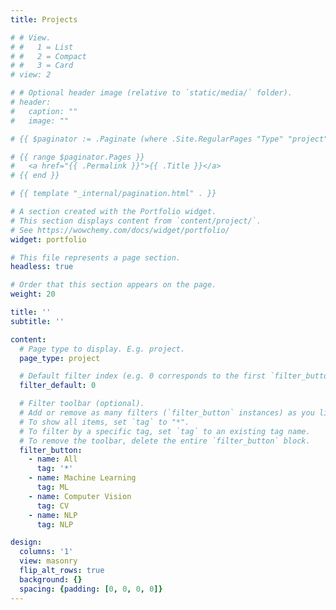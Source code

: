 ```yaml
---
title: Projects

# # View.
# #   1 = List
# #   2 = Compact
# #   3 = Card
# view: 2

# # Optional header image (relative to `static/media/` folder).
# header:
#   caption: ""
#   image: ""

# {{ $paginator := .Paginate (where .Site.RegularPages "Type" "project") }}

# {{ range $paginator.Pages }}
#   <a href="{{ .Permalink }}">{{ .Title }}</a>
# {{ end }}

# {{ template "_internal/pagination.html" . }}

# A section created with the Portfolio widget.
# This section displays content from `content/project/`.
# See https://wowchemy.com/docs/widget/portfolio/
widget: portfolio

# This file represents a page section.
headless: true

# Order that this section appears on the page.
weight: 20

title: ''
subtitle: ''

content:
  # Page type to display. E.g. project.
  page_type: project

  # Default filter index (e.g. 0 corresponds to the first `filter_button` instance below).
  filter_default: 0

  # Filter toolbar (optional).
  # Add or remove as many filters (`filter_button` instances) as you like.
  # To show all items, set `tag` to "*".
  # To filter by a specific tag, set `tag` to an existing tag name.
  # To remove the toolbar, delete the entire `filter_button` block.
  filter_button:
    - name: All
      tag: '*'
    - name: Machine Learning
      tag: ML
    - name: Computer Vision
      tag: CV
    - name: NLP
      tag: NLP

design:
  columns: '1'
  view: masonry
  flip_alt_rows: true
  background: {}
  spacing: {padding: [0, 0, 0, 0]}
---
```

